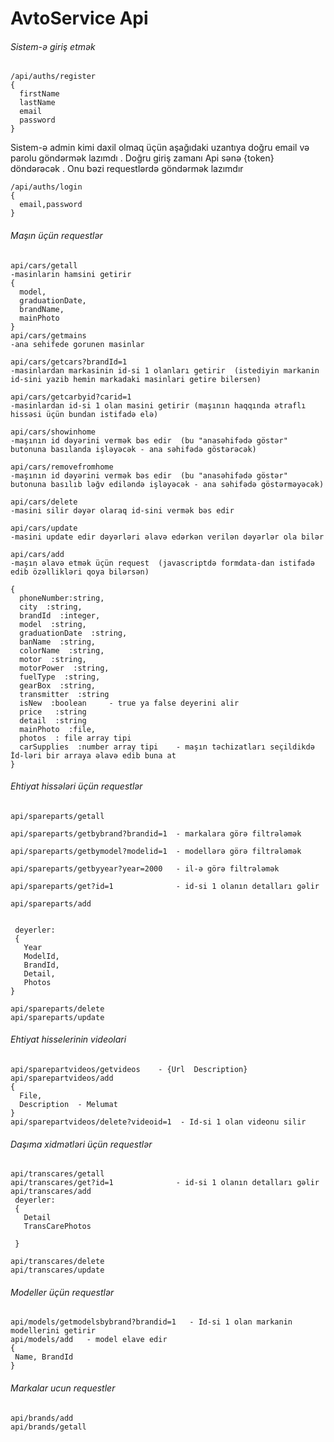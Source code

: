 # AvtoService Api

###### Sistem-ə giriş etmək


    /api/auths/register
    {
      firstName
      lastName
      email
      password
    }



Sistem-ə admin kimi daxil olmaq üçün aşağıdaki uzantıya doğru email və parolu göndərmək lazımdı . Doğru giriş zamanı Api sənə {token} döndərəcək . Onu bəzi requestlərdə göndərmək lazımdır


    /api/auths/login
    {
      email,password
    }




###### Maşın üçün requestlər


    api/cars/getall
    -masinlarin hamsini getirir
    {
      model,
      graduationDate,
      brandName,
      mainPhoto
    }
    api/cars/getmains
    -ana sehifede gorunen masinlar
    
    api/cars/getcars?brandId=1
    -masinlardan markasinin id-si 1 olanları getirir  (istediyin markanin id-sini yazib hemin markadaki masinlari getire bilersen)
    
    api/cars/getcarbyid?carid=1
    -masinlardan id-si 1 olan masini getirir (maşının haqqında ətraflı hissəsi üçün bundan istifadə elə)  
    
    api/cars/showinhome
    -maşının id dəyərini vermək bəs edir  (bu "anasəhifədə göstər" butonuna basılanda işləyəcək - ana səhifədə göstərəcək)
    
    api/cars/removefromhome
    -maşının id dəyərini vermək bəs edir  (bu "anasəhifədə göstər" butonuna basılıb ləğv ediləndə işləyəcək - ana səhifədə göstərməyəcək)
    
    api/cars/delete
    -masini silir dəyər olaraq id-sini vermək bəs edir 
    
    api/cars/update
    -masini update edir dəyərləri əlavə edərkən verilən dəyərlər ola bilər 
    
    api/cars/add
    -maşın əlavə etmək üçün request  (javascriptdə formdata-dan istifadə edib özəllikləri qoya bilərsən)
    
    {
      phoneNumber:string,
      city  :string,
      brandId  :integer,
      model  :string,
      graduationDate  :string,
      banName  :string,
      colorName  :string,
      motor  :string,
      motorPower  :string,
      fuelType  :string,
      gearBox  :string,
      transmitter  :string
      isNew  :boolean     - true ya false deyerini alir
      price   :string
      detail  :string
      mainPhoto  :file,
      photos  : file array tipi
      carSupplies  :number array tipi    - maşın təchizatları seçildikdə İd-ləri bir arraya əlavə edib buna at
    }
  
  
  

###### Ehtiyat hissələri üçün requestlər


    api/spareparts/getall  
    
    api/spareparts/getbybrand?brandid=1  - markalara görə filtrələmək
    
    api/spareparts/getbymodel?modelid=1  - modellərə görə filtrələmək
    
    api/spareparts/getbyyear?year=2000   - il-ə görə filtrələmək
    
    api/spareparts/get?id=1              - id-si 1 olanın detalları gəlir
    
    api/spareparts/add 
    
    
     deyerler:  
     {
       Year
       ModelId,
       BrandId,
       Detail,
       Photos
    }           
          
    api/spareparts/delete
    api/spareparts/update
    
   

###### Ehtiyat hisselerinin videolari


    api/sparepartvideos/getvideos    - {Url  Description}
    api/sparepartvideos/add
    {
      File,
      Description  - Melumat
    }
    api/sparepartvideos/delete?videoid=1  - Id-si 1 olan videonu silir



###### Daşıma xidmətləri üçün requestlər


    api/transcares/getall  
    api/transcares/get?id=1              - id-si 1 olanın detalları gəlir
    api/transcares/add 
     deyerler:  
     {
       Detail
       TransCarePhotos
       
     }           
          
    api/transcares/delete
    api/transcares/update
    
    

###### Modeller üçün requestlər
  
  
    api/models/getmodelsbybrand?brandid=1   - Id-si 1 olan markanin modellerini getirir
    api/models/add   - model elave edir
    {
     Name, BrandId
    }



###### Markalar ucun requestler


    api/brands/add
    api/brands/getall 


